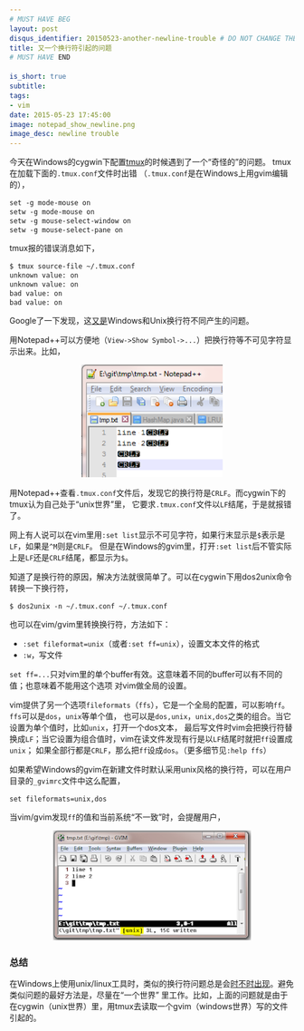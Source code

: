 ```yaml
---
# MUST HAVE BEG
layout: post
disqus_identifier: 20150523-another-newline-trouble # DO NOT CHANGE THE VALUE ONCE SET
title: 又一个换行符引起的问题
# MUST HAVE END

is_short: true
subtitle:
tags: 
- vim
date: 2015-05-23 17:45:00
image: notepad_show_newline.png
image_desc: newline trouble
---
```


今天在Windows的cygwin下配置[tmux][2]的时候遇到了一个“奇怪的”的问题。 tmux在加载下面的`.tmux.conf`文件时出错
（`.tmux.conf`是在Windows上用gvim编辑的），

    set -g mode-mouse on
    setw -g mode-mouse on
    setw -g mouse-select-window on
    setw -g mouse-select-pane on

tmux报的错误消息如下，

    $ tmux source-file ~/.tmux.conf
    unknown value: on
    unknown value: on
    bad value: on
    bad value: on
    
Google了一下发现，这[又是][1]Windows和Unix换行符不同产生的问题。

用Notepad++可以方便地（`View->Show Symbol->...`）把换行符等不可见字符显示出来。比如，

<!-- at least one blank line before <div>, <p>, <pre> or <table>,
and one blank after </div>.
but you can use <span>, <cite>, <del> freely -->
<div style="text-align: center;">
  <img src="/images/blog/notepad_show_newline.png" alt="nodepad++ snapshot" style="width: 250px;">
</div>

用Notepad++查看`.tmux.conf`文件后，发现它的换行符是`CRLF`。而cygwin下的tmux认为自己处于“unix世界”里，
它要求`.tmux.conf`文件以`LF`结尾，于是就报错了。

网上有人说可以在vim里用`:set list`显示不可见字符，如果行末显示是`$`表示是`LF`，如果是`^M`则是`CRLF`。
但是在Windows的gvim里，打开`:set list`后不管实际上是`LF`还是`CRLF`结尾，都显示为`$`。

知道了是换行符的原因，解决方法就很简单了。可以在cygwin下用dos2unix命令转换一下换行符，

	$ dos2unix -n ~/.tmux.conf ~/.tmux.conf

也可以在vim/gvim里转换换行符，方法如下：

- `:set fileformat=unix`（或者`:set ff=unix`），设置文本文件的格式
- `:w`，写文件

`set ff=...`只对vim里的单个buffer有效。这意味着不同的buffer可以有不同的值；也意味着不能用这个选项
对vim做全局的设置。

vim提供了另一个选项`fileformats`（`ffs`），它是一个全局的配置，可以影响`ff`。`ffs`可以是`dos`，`unix`等单个值，
也可以是`dos,unix`，`unix,dos`之类的组合。当它设置为单个值时，比如`unix`，打开一个dos文本，
最后写文件时vim会把换行符替换成`LF`；当它设置为组合值时，vim在读文件发现有行是以`LF`结尾时就把`ff`设置成`unix`；
如果全部行都是`CRLF`，那么把`ff`设成`dos`。（更多细节见`:help ffs`）

如果希望Windows的gvim在新建文件时默认采用unix风格的换行符，可以在用户目录的`_gvimrc`文件中这么配置，

	set fileformats=unix,dos

当vim/gvim发现`ff`的值和当前系统“不一致”时，会提醒用户，

<!-- at least one blank line before <div>, <p>, <pre> or <table>,
and one blank after </div>.
but you can use <span>, <cite>, <del> freely -->
<div style="text-align: center">
  <img src="/images/blog/unix-vim-written.png" alt="vim snapshot" style="width: 350px;">
</div>

### 总结
在Windows上使用unix/linux工具时，类似的换行符问题总是会[时不时出现][1]。避免类似问题的最好方法是，尽量在“一个世界”
里工作。比如，上面的问题就是由于在cygwin（unix世界）里，用tmux去读取一个gvim（windows世界）写的文件引起的。




[1]: /newline-in-git.html "Git里的换行符"
[2]: http://tmux.sourceforge.net/ "tmux homepage"

